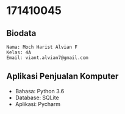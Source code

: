 # 171410045

## Biodata
```
Nama: Moch Harist Alvian F
Kelas: 4A
Email: viant.alvian7@gmail.com
```

## Aplikasi Penjualan Komputer
  - Bahasa: Python 3.6
  - Database: SQLite
  - Aplikasi: Pycharm

